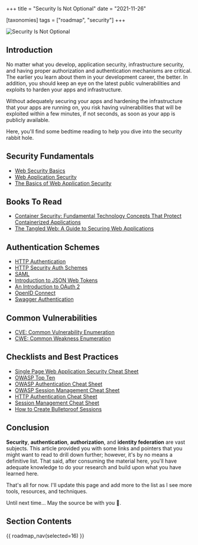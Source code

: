 +++
title = "Security Is Not Optional"
date = "2021-11-26"

[taxonomies]
tags = ["roadmap", "security"]
+++

![Security Is Not Optional](/images/size/w1200/2024/03/securu.png)

## Introduction

No matter what you develop, application security, infrastructure security, and
having proper authorization and authentication mechanisms are critical. The
earlier you learn about them in your development career, the better. In
addition, you should keep an eye on the latest public vulnerabilities and
exploits to harden your apps and infrastructure.

Without adequately securing your apps and hardening the infrastructure that your
apps are running on, you risk having vulnerabilities that will be exploited
within a few minutes, if not seconds, as soon as your app is publicly available.

Here, you'll find some bedtime reading to help you dive into the security rabbit
hole.

## Security Fundamentals

* [Web Security Basics](https://martinfowler.com/articles/web-security-basics.html)
* [Web Application Security](https://en.wikipedia.org/wiki/Web_application_security)
* [The Basics of Web Application Security](https://martinfowler.com/articles/web-security-basics.html)

## Books To Read

* [Container Security: Fundamental Technology Concepts That Protect Containerized Applications](https://www.goodreads.com/book/show/48816583-container-security)
* [The Tangled Web: A Guide to Securing Web Applications](https://www.goodreads.com/book/show/11553604-the-tangled-web)

## Authentication Schemes

* [HTTP Authentication](https://developer.mozilla.org/en-US/docs/Web/HTTP/Authentication)
* [HTTP Security Auth Schemes](https://www.iana.org/assignments/http-authschemes/http-authschemes.xhtml)
* [SAML](https://en.wikipedia.org/wiki/Security_Assertion_Markup_Language)
* [Introduction to JSON Web Tokens](https://jwt.io/introduction/)
* [An Introduction to OAuth 2](https://www.digitalocean.com/community/tutorials/an-introduction-to-oauth-2)
* [OpenID Connect](https://openid.net/connect/)
* [Swagger Authentication](https://swagger.io/docs/specification/authentication/)

## Common Vulnerabilities

* [CVE: Common Vulnerability Enumeration](https://cwe.mitre.org/)
* [CWE: Common Weakness Enumeration](https://cwe.mitre.org/)

## Checklists and Best Practices

* [Single Page Web Application Security Cheat Sheet](https://github.com/eoftedal/writings/blob/master/published/javascript-security-cheat-sheet.md)
* [OWASP Top Ten](https://owasp.org/www-project-top-ten/)
* [OWASP Authentication Cheat Sheet](https://www.owasp.org/index.php/Authentication_Cheat_Sheet)
* [OWASP Session Management Cheat Sheet](https://www.owasp.org/index.php/Session_Management_Cheat_Sheet)
* [HTTP Authentication Cheat Sheet](https://cheatsheetseries.owasp.org/cheatsheets/Authentication_Cheat_Sheet.html)
* [Session Management Cheat Sheet](https://cheatsheetseries.owasp.org/cheatsheets/Session_Management_Cheat_Sheet.html)
* [How to Create Bulletproof Sessions](http://blog.teamtreehouse.com/how-to-create-bulletproof-sessions)

## Conclusion

**Security**, **authentication**, **authorization**, and **identity federation**
are vast subjects. This article provided you with some links and pointers that
you might want to read to drill down further; however, it's by no means a
definitive list. That said, after consuming the material here, you'll have
adequate knowledge to do your research and build upon what you have learned
here.

That's all for now. I'll update this page and add more to the list as I see more
tools, resources, and techniques.

Until next time... May the source be with you 🦄.

## Section Contents

{{ roadmap_nav(selected=16) }}

